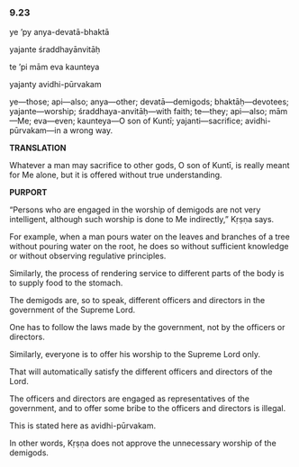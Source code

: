 <!--
.. title: Bhagavad-gita::Nectar 303 of 595
.. slug: bg-303-service
.. date: 2019-08-12 14:00:43 UTC-04:00
.. tags: service
.. category: bhagavad-gita
.. link: 
.. description: service
.. type: text
-->

### 9.23

ye ’py anya-devatā-bhaktā

yajante śraddhayānvitāḥ

te ’pi mām eva kaunteya

yajanty avidhi-pūrvakam

<!-- TEASER_END -->

ye—those; api—also; anya—other; devatā—demigods; bhaktāḥ—devotees; yajante—worship; śraddhaya-anvitāḥ—with faith; te—they; api—also; mām—Me; eva—even; kaunteya—O son of Kuntī; yajanti—sacrifice; avidhi-pūrvakam—in a wrong way.

**TRANSLATION**

Whatever a man may sacrifice to other gods, O son of Kuntī, is really meant for Me alone, but it is offered without true understanding.

**PURPORT**

“Persons who are engaged in the worship of demigods are not very intelligent, although such worship is done to Me indirectly,” Kṛṣṇa says.

For example, when a man pours water on the leaves and branches of a tree without pouring water on the root, he does so without sufficient knowledge or without observing regulative principles.

Similarly, the process of rendering service to different parts of the body is to supply food to the stomach.

The demigods are, so to speak, different officers and directors in the government of the Supreme Lord.

One has to follow the laws made by the government, not by the officers or directors.

Similarly, everyone is to offer his worship to the Supreme Lord only.

That will automatically satisfy the different officers and directors of the Lord.

The officers and directors are engaged as representatives of the government, and to offer some bribe to the officers and directors is illegal.

This is stated here as avidhi-pūrvakam.

In other words, Kṛṣṇa does not approve the unnecessary worship of the demigods.

